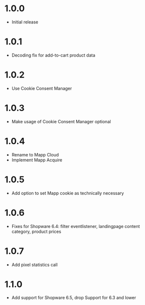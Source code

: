 # 1.0.0
- Initial release
# 1.0.1
- Decoding fix for add-to-cart product data
# 1.0.2
- Use Cookie Consent Manager
# 1.0.3
- Make usage of Cookie Consent Manager optional
# 1.0.4
- Rename to Mapp Cloud
- Implement Mapp Acquire
# 1.0.5
- Add option to set Mapp cookie as technically necessary
# 1.0.6
- Fixes for Shopware 6.4: filter eventlistener, landingpage content category, product prices
# 1.0.7
- Add pixel statistics call
# 1.1.0
- Add support for Shopware 6.5, drop Support for 6.3 and lower

